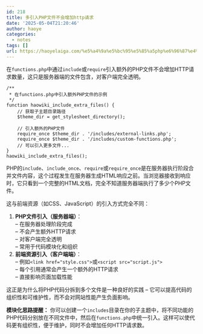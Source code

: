 ```yaml
---
id: 218
title: 多引入PHP文件不会增加http请求
date: '2025-05-04T21:20:46'
author: haoye
categories:
  - notes
tags: []
url: https://haoyelaiga.com/%e5%a4%9a%e5%bc%95%e5%85%a5php%e6%96%87%e4%bb%b6%e4%b8%8d%e4%bc%9a%e5%a2%9e%e5%8a%a0http%e8%af%b7%e6%b1%82/
---
```


在`functions.php`中通过`include`或`require`引入额外的PHP文件不会增加HTTP请求数量，这只是服务器端的文件包含，对客户端完全透明。

```
/**
 * 在functions.php中引入额外PHP文件的示例
 */
function haowiki_include_extra_files() {
    // 获取子主题目录路径
    $theme_dir = get_stylesheet_directory();

    // 引入额外的PHP文件
    require_once $theme_dir . '/includes/external-links.php';
    require_once $theme_dir . '/includes/custom-functions.php';
    // 可以引入更多文件...
}
haowiki_include_extra_files();
```

PHP的`include`、`include_once`、`require`或`require_once`是在服务器执行阶段合并文件内容，这个过程发生在服务器生成HTML响应之前。当浏览器接收到响应时，它只看到一个完整的HTML文档，完全不知道服务器端执行了多少个PHP文件。

这与前端资源（如CSS、JavaScript）的引入方式完全不同：

1. **PHP文件引入（服务器端）**：\
   – 在服务器处理阶段完成\
   – 不会产生额外HTTP请求\
   – 对客户端完全透明\
   – 常用于代码模块化和组织
2. **前端资源引入（客户端端）**：\
   – 例如`<link href="style.css">`或`<script src="script.js">`\
   – 每个引用通常会产生一个额外的HTTP请求\
   – 直接影响页面加载性能

这正是为什么将PHP代码分拆到多个文件是一种良好的实践 – 它可以提高代码的组织性和可维护性，而不会对网站性能产生负面影响。

**模块化思路提醒：** 你可以创建一个`includes`目录在你的子主题中，将不同功能的PHP代码分别放在不同文件中，然后在`functions.php`中统一引入。这样可以使代码更有组织性，便于维护，同时不会增加任何HTTP请求数。
